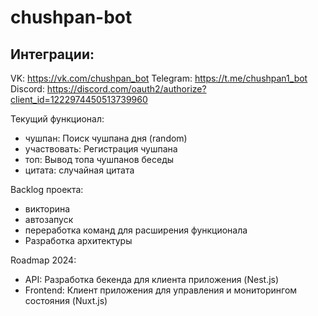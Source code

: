 # chushpan-bot

## Интеграции: 

VK: https://vk.com/chushpan_bot
Telegram: https://t.me/chushpan1_bot
Discord: https://discord.com/oauth2/authorize?client_id=1222974450513739960


Текущий функционал:
- чушпан: Поиск чушпана дня (random)
- участвовать: Регистрация чушпана
- топ: Вывод топа чушпанов беседы
- цитата: случайная цитата

Backlog проекта:
- викторина
- автозапуск
- переработка команд для расширения функционала
- Разработка архитектуры

Roadmap 2024:
- API: Разработка бекенда для клиента приложения (Nest.js)
- Frontend: Клиент приложения для управления и мониторингом состояния (Nuxt.js)
